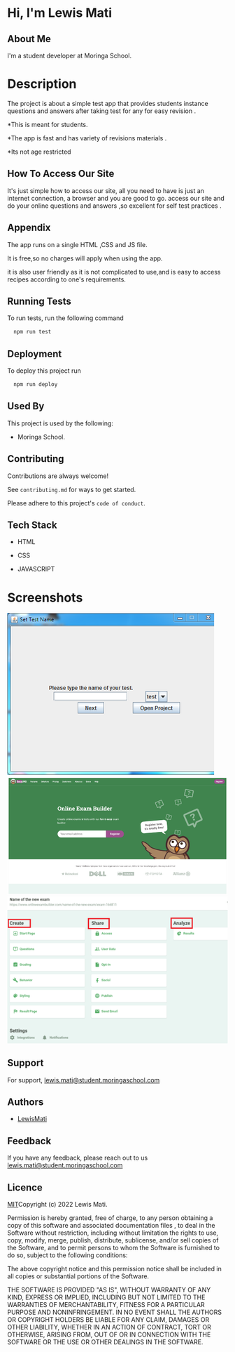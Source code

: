 # Hi, I'm Lewis Mati

## About Me
I'm a student developer at Moringa School.

# Description

The project is about a simple test app that provides students instance questions and answers after taking test for any for easy revision .

*This is meant for students.

*The app is fast and has  variety of revisions materials .

*Its not age restricted

## How To Access Our Site

It's just simple how to access our site, all you need to have is just an internet connection, a browser and you are good to go. access our site and do your online questions and answers ,so excellent for self test practices .


## Appendix

The app runs on a single HTML ,CSS and JS file.

It is free,so no charges will apply when using the app.

it is also user friendly as it is not complicated to use,and is easy to access recipes according to one's requirements.

## Running Tests

To run tests, run the following command

```bash
  npm run test

```

## Deployment

To deploy this project run

```bash
  npm run deploy
```



## Used By

This project is used by the following:

- Moringa School.



## Contributing

Contributions are always welcome!

See `contributing.md` for ways to get started.

Please adhere to this project's `code of conduct`.

## Tech Stack

* HTML

* CSS

* JAVASCRIPT

# Screenshots
<img src = "./assets/pc.webp">
<img src = "./assets/pc1.png">
<img src = "./assets/pc2.png">

## Support

For support, lewis.mati@student.moringaschool.com


## Authors

- [LewisMati]([https://github.com/MatiMoringa/Independent-project-1)

## Feedback

If you have any feedback, please reach out to us lewis.mati@student.moringaschool.com



## Licence

[MIT](https://choosealicense.com/licenses/mit/)Copyright (c) 2022 Lewis Mati.


Permission is hereby granted, free of charge, to any person obtaining a copy of this software and associated documentation files , to deal in the Software without restriction, including without limitation the rights to use, copy, modify, merge, publish, distribute, sublicense, and/or sell copies of the Software, and to permit persons to whom the Software is furnished to do so, subject to the following conditions:

The above copyright notice and this permission notice shall be included in all copies or substantial portions of the Software.

THE SOFTWARE IS PROVIDED "AS IS", WITHOUT WARRANTY OF ANY KIND, EXPRESS OR IMPLIED, INCLUDING BUT NOT LIMITED TO THE WARRANTIES OF MERCHANTABILITY, FITNESS FOR A PARTICULAR PURPOSE AND NONINFRINGEMENT. IN NO EVENT SHALL THE AUTHORS OR COPYRIGHT HOLDERS BE LIABLE FOR ANY CLAIM, DAMAGES OR OTHER LIABILITY, WHETHER IN AN ACTION OF CONTRACT, TORT OR OTHERWISE, ARISING FROM, OUT OF OR IN CONNECTION WITH THE SOFTWARE OR THE USE OR OTHER DEALINGS IN THE SOFTWARE.




